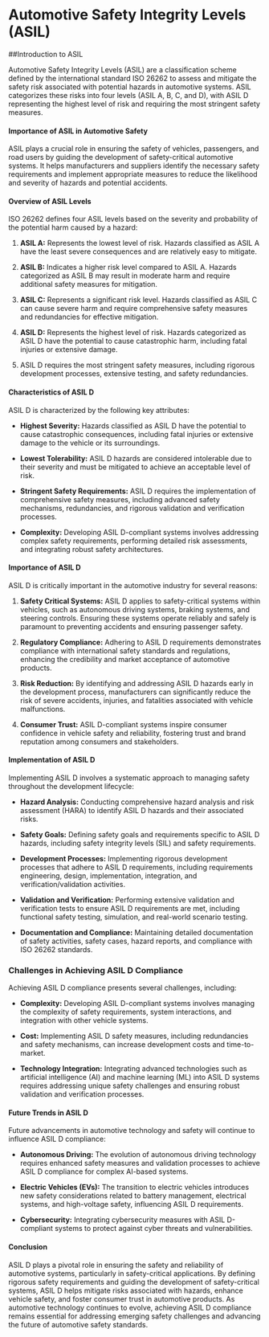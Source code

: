 # Automotive Safety Integrity Levels (ASIL)

##Introduction to ASIL

Automotive Safety Integrity Levels (ASIL) are a classification scheme defined by the international standard ISO 26262 to assess and mitigate the safety risk associated 
with potential hazards in automotive systems. ASIL categorizes these risks into four levels (ASIL A, B, C, and D), with ASIL D representing the highest level of risk and 
requiring the most stringent safety measures.

#### Importance of ASIL in Automotive Safety

ASIL plays a crucial role in ensuring the safety of vehicles, passengers, and road users by guiding the development of safety-critical automotive systems. 
It helps manufacturers and suppliers identify the necessary safety requirements and implement appropriate measures to reduce the likelihood and severity of hazards and potential accidents.

#### Overview of ASIL Levels

ISO 26262 defines four ASIL levels based on the severity and probability of the potential harm caused by a hazard:

1. **ASIL A:** Represents the lowest level of risk. Hazards classified as ASIL A have the least severe consequences and are relatively easy to mitigate.

2. **ASIL B:** Indicates a higher risk level compared to ASIL A. Hazards categorized as ASIL B may result in moderate harm and require additional safety measures for mitigation.

3. **ASIL C:** Represents a significant risk level. Hazards classified as ASIL C can cause severe harm and require comprehensive safety measures and redundancies for effective mitigation.

4. **ASIL D:** Represents the highest level of risk. Hazards categorized as ASIL D have the potential to cause catastrophic harm, including fatal injuries or extensive damage.
5. ASIL D requires the most stringent safety measures, including rigorous development processes, extensive testing, and safety redundancies.

#### Characteristics of ASIL D

ASIL D is characterized by the following key attributes:

- **Highest Severity:** Hazards classified as ASIL D have the potential to cause catastrophic consequences, including fatal injuries or extensive damage to the vehicle or its surroundings.

- **Lowest Tolerability:** ASIL D hazards are considered intolerable due to their severity and must be mitigated to achieve an acceptable level of risk.

- **Stringent Safety Requirements:** ASIL D requires the implementation of comprehensive safety measures, including advanced safety mechanisms, redundancies,
  and rigorous validation and verification processes.

- **Complexity:** Developing ASIL D-compliant systems involves addressing complex safety requirements, performing detailed risk assessments, and integrating robust safety architectures.

#### Importance of ASIL D

ASIL D is critically important in the automotive industry for several reasons:

1. **Safety Critical Systems:** ASIL D applies to safety-critical systems within vehicles, such as autonomous driving systems, braking systems, and steering controls.
   Ensuring these systems operate reliably and safely is paramount to preventing accidents and ensuring passenger safety.

2. **Regulatory Compliance:** Adhering to ASIL D requirements demonstrates compliance with international safety standards and regulations, enhancing the credibility and
   market acceptance of automotive products.

3. **Risk Reduction:** By identifying and addressing ASIL D hazards early in the development process, manufacturers can significantly reduce the risk of severe accidents, injuries,
   and fatalities associated with vehicle malfunctions.

4. **Consumer Trust:** ASIL D-compliant systems inspire consumer confidence in vehicle safety and reliability, fostering trust and brand reputation among consumers and stakeholders.

#### Implementation of ASIL D

Implementing ASIL D involves a systematic approach to managing safety throughout the development lifecycle:

- **Hazard Analysis:** Conducting comprehensive hazard analysis and risk assessment (HARA) to identify ASIL D hazards and their associated risks.

- **Safety Goals:** Defining safety goals and requirements specific to ASIL D hazards, including safety integrity levels (SIL) and safety requirements.

- **Development Processes:** Implementing rigorous development processes that adhere to ASIL D requirements, including requirements engineering, design, implementation,
  integration, and verification/validation activities.

- **Validation and Verification:** Performing extensive validation and verification tests to ensure ASIL D requirements are met, including functional safety testing,
  simulation, and real-world scenario testing.

- **Documentation and Compliance:** Maintaining detailed documentation of safety activities, safety cases, hazard reports, and compliance with ISO 26262 standards.

### Challenges in Achieving ASIL D Compliance

Achieving ASIL D compliance presents several challenges, including:

- **Complexity:** Developing ASIL D-compliant systems involves managing the complexity of safety requirements, system interactions, and integration with other vehicle systems.

- **Cost:** Implementing ASIL D safety measures, including redundancies and safety mechanisms, can increase development costs and time-to-market.

- **Technology Integration:** Integrating advanced technologies such as artificial intelligence (AI) and machine learning (ML) into ASIL D systems
  requires addressing unique safety challenges and ensuring robust validation and verification processes.

#### Future Trends in ASIL D

Future advancements in automotive technology and safety will continue to influence ASIL D compliance:

- **Autonomous Driving:** The evolution of autonomous driving technology requires enhanced safety measures and validation processes to achieve ASIL D compliance for complex AI-based systems.

- **Electric Vehicles (EVs):** The transition to electric vehicles introduces new safety considerations related to battery management, electrical systems,
   and high-voltage safety, influencing ASIL D requirements.

- **Cybersecurity:** Integrating cybersecurity measures with ASIL D-compliant systems to protect against cyber threats and vulnerabilities.

#### Conclusion

ASIL D plays a pivotal role in ensuring the safety and reliability of automotive systems, particularly in safety-critical applications. 
By defining rigorous safety requirements and guiding the development of safety-critical systems, ASIL D helps mitigate risks associated with hazards, enhance vehicle safety, 
and foster consumer trust in automotive products. 
As automotive technology continues to evolve, achieving ASIL D compliance remains essential for addressing emerging safety challenges and 
advancing the future of automotive safety standards.
